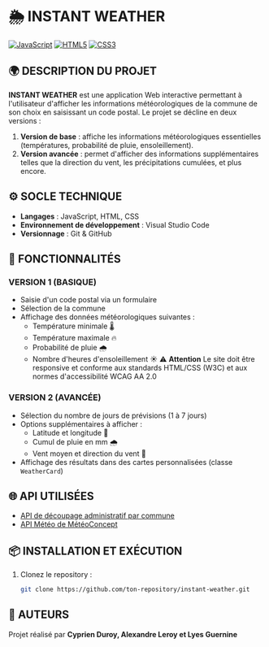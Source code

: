# 🌦️ INSTANT WEATHER

[![JavaScript](https://img.shields.io/badge/JavaScript-ES6%2B-yellow?style=for-the-badge&logo=javascript)](https://developer.mozilla.org/fr/docs/Web/JavaScript) 
[![HTML5](https://img.shields.io/badge/HTML5-E34F26?style=for-the-badge&logo=html5&logoColor=white)](https://developer.mozilla.org/fr/docs/Web/HTML)
[![CSS3](https://img.shields.io/badge/CSS3-1572B6?style=for-the-badge&logo=css3&logoColor=white)](https://developer.mozilla.org/fr/docs/Web/CSS)

## 🌍 DESCRIPTION DU PROJET

**INSTANT WEATHER** est une application Web interactive permettant à l'utilisateur d'afficher les informations météorologiques de la commune de son choix en saisissant un code postal. Le projet se décline en deux versions :
1. **Version de base** : affiche les informations météorologiques essentielles (températures, probabilité de pluie, ensoleillement).
2. **Version avancée** : permet d'afficher des informations supplémentaires telles que la direction du vent, les précipitations cumulées, et plus encore.

## ⚙️ SOCLE TECHNIQUE

- **Langages** : JavaScript, HTML, CSS
- **Environnement de développement** : Visual Studio Code
- **Versionnage** : Git & GitHub

## 🚀 FONCTIONNALITÉS

### VERSION 1 (BASIQUE)
- Saisie d'un code postal via un formulaire
- Sélection de la commune
- Affichage des données météorologiques suivantes :
  - Température minimale 🌡️
  - Température maximale 🔥
  - Probabilité de pluie 🌧️
  - Nombre d'heures d'ensoleillement ☀️
⚠️ **Attention** Le site doit être responsive et conforme aux standards HTML/CSS (W3C) et aux normes d'accessibilité WCAG AA 2.0

### VERSION 2 (AVANCÉE)
- Sélection du nombre de jours de prévisions (1 à 7 jours)
- Options supplémentaires à afficher :
  - Latitude et longitude 📍
  - Cumul de pluie en mm 🌧️
  - Vent moyen et direction du vent 💨
- Affichage des résultats dans des cartes personnalisées (classe `WeatherCard`)

## 🌐 API UTILISÉES
- [API de découpage administratif par commune](https://geo.api.gouv.fr/decoupage-administratif/communes)
- [API Météo de MétéoConcept](https://api.meteo-concept.com/)

## 📦 INSTALLATION ET EXÉCUTION

1. Clonez le repository :
   ```bash
   git clone https://github.com/ton-repository/instant-weather.git

## 📖 AUTEURS

Projet réalisé par **Cyprien Duroy, Alexandre Leroy et Lyes Guernine**
